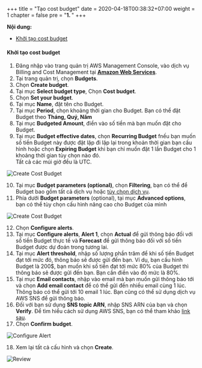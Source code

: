 +++
title = "Tạo cost budget"
date = 2020-04-18T00:38:32+07:00
weight = 1
chapter = false
pre = "<b>1. </b>"
+++

**Nội dung:**
- [Khởi tạo cost budget](#khởi-tạo-cost-budget)

#### Khởi tạo cost budget

1. Đăng nhập vào trang quản trị AWS Management Console, vào dịch vụ Billing and Cost Management tại **[Amazon Web Services](https://console.aws.amazon.com/billing/home?#/budgets)**.
2. Tại trang quản trị, chọn **Budgets**. 
3. Chọn **Create budget**.
4. Tại mục **Select budget type**, Chọn **Cost budget**.
5. Chọn **Set your budget**.
6. Tại mục **Name**, đặt tên cho Budget.
7. Tại mục **Period**, chọn khoảng thời gian cho Budget. Bạn có thể đặt Budget theo **Tháng, Quý, Năm**
8. Tại mục **Budgeted Amount**, điền vào số tiền mà bạn muốn đặt cho Budget.
9. Tại mục **Budget effective dates**, chọn **Recurring Budget** fnếu bạn muốn số tiền Budget này được đặt lặp đi lặp lại trong khoản thời gian bạn cấu hình hoặc chọn **Expiring Budget** khi bạn chỉ muốn đặt 1 lần Budget cho 1 khoảng thời gian tùy chọn nào đó.   
    Tất cả các múi giờ đều là UTC.

![Create Cost Budget](/images/4-budget/CostBudget/Cost-Budget-1.PNG?width=90pc)

10. Tại mục **Budget parameters (optional)**, chọn **Filtering**, bạn có thể để Budget bao gồm tất cả dịch vụ hoặc [tùy chọn dịch vụ](https://docs.aws.amazon.com/awsaccountbilling/latest/aboutv2/budgets-create-filters.html).  
11.  Phía dưới **Budget parameters** (optional), tại mục **Advanced options**, bạn có thể tùy chọn cấu hình nâng cao cho Budget của mình

![Create Cost Budget](/images/4-budget/CostBudget/Cost-Budget-2.PNG?width=90pc)

12.  Chọn **Configure alerts**.
13.  Tại mục **Configure alerts**, **Alert 1**, chọn **Actual** để gửi thông báo đối với số tiền Budget thực tế và **Forecast** để gửi thông báo đối với số tiền Budget được dự đoán trong tương lai.
14.  Tại mục **Alert threshold**, nhập số lượng phần trăm để khi số tiền Budget đạt tới mức đó, thông báo sẽ được gửi đến bạn. Ví dụ, bạn cấu hình Budget là 200$, bạn muốn khi số tiền đạt tới mức 80% của Budget thì thông báo sẽ được gửi đến bạn. Bạn cần điền vào đó mức là 80%.  
15.  Tại mục **Email contacts**, nhập vào email mà bạn muốn gửi thông báo tới và chọn **Add email contact** để có thể gửi đến nhiều email cùng 1 lúc. Thông báo có thể gửi tới 10 email 1 lúc. 
    Bạn cũng có thể sử dụng dịch vụ AWS SNS để gửi thông báo.
16.  Đối với bạn sử dụng **SNS topic ARN**, nhập SNS ARN của bạn và chọn **Verify**. Để tìm hiểu cách sử dụng AWS SNS, bạn có thể tham khảo [link sau](https://docs.aws.amazon.com/sns/latest/dg/sns-tutorial-create-topic.html).  
17.  Chọn **Confirm budget**.

![Configure Alert](/images/4-budget/CostBudget/Cost-Budget-3.PNG?width=90pc)

18. Xem lại tất cả cấu hình và chọn **Create**.

![Review](/images/4-budget/CostBudget/Cost-Budget-4.PNG?width=90pc)
